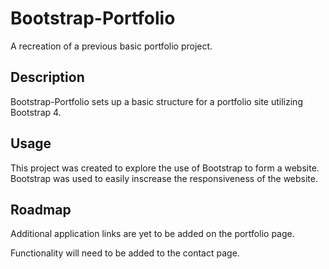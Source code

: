 # Bootstrap-Portfolio

A recreation of a previous basic portfolio project.

## Description

Bootstrap-Portfolio sets up a basic structure for a portfolio site utilizing Bootstrap 4.

## Usage

This project was created to explore the use of Bootstrap to form a website. Bootstrap was used to easily inscrease the responsiveness of the website.

## Roadmap

Additional application links are yet to be added on the portfolio page.

Functionality will need to be added to the contact page.

